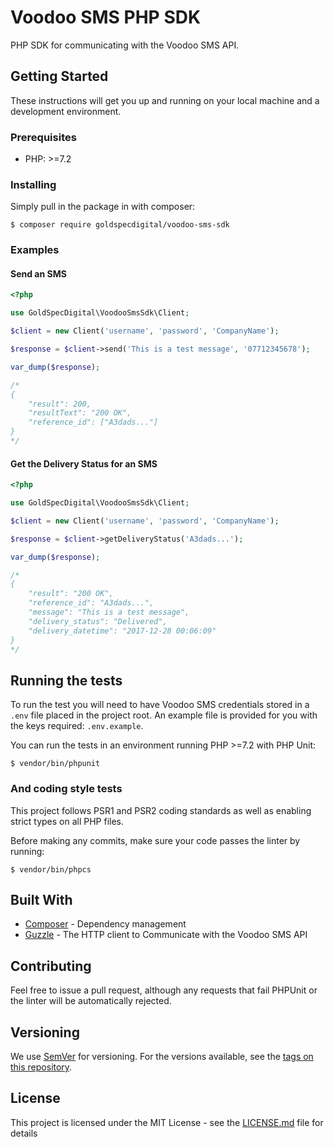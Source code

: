 # Voodoo SMS PHP SDK

PHP SDK for communicating with the Voodoo SMS API.

## Getting Started

These instructions will get you up and running on your local machine and a development environment.

### Prerequisites

* PHP: >=7.2

### Installing

Simply pull in the package in with composer:

```
$ composer require goldspecdigital/voodoo-sms-sdk
```

### Examples

#### Send an SMS

```php
<?php

use GoldSpecDigital\VoodooSmsSdk\Client;

$client = new Client('username', 'password', 'CompanyName');

$response = $client->send('This is a test message', '07712345678');

var_dump($response);

/*
{
    "result": 200,
    "resultText": "200 OK",
    "reference_id": ["A3dads..."]
}
*/
```

#### Get the Delivery Status for an SMS

```php
<?php

use GoldSpecDigital\VoodooSmsSdk\Client;

$client = new Client('username', 'password', 'CompanyName');

$response = $client->getDeliveryStatus('A3dads...');

var_dump($response);

/*
{
    "result": "200 OK",
    "reference_id": "A3dads...",
    "message": "This is a test message",
    "delivery_status": "Delivered",
    "delivery_datetime": "2017-12-28 00:06:09"
}
*/
```

## Running the tests

To run the test you will need to have Voodoo SMS credentials stored in a `.env` file placed in the project root. An example file is provided for you with the keys required: `.env.example`. 

You can run the tests in an environment running PHP >=7.2 with PHP Unit:

```
$ vendor/bin/phpunit
```

### And coding style tests

This project follows PSR1 and PSR2 coding standards as well as enabling strict types on all PHP files.

Before making any commits, make sure your code passes the linter by running:

```
$ vendor/bin/phpcs
```

## Built With

* [Composer](https://getcomposer.org/) - Dependency management
* [Guzzle](http://docs.guzzlephp.org/) - The HTTP client to Communicate with the Voodoo SMS API

## Contributing

Feel free to issue a pull request, although any requests that fail PHPUnit or the linter will be automatically rejected.

## Versioning

We use [SemVer](http://semver.org/) for versioning. For the versions available, see the [tags on this repository](https://github.com/goldspecdigital/voodoo-sms-sdk/tags). 

## License

This project is licensed under the MIT License - see the [LICENSE.md](LICENSE.md) file for details
